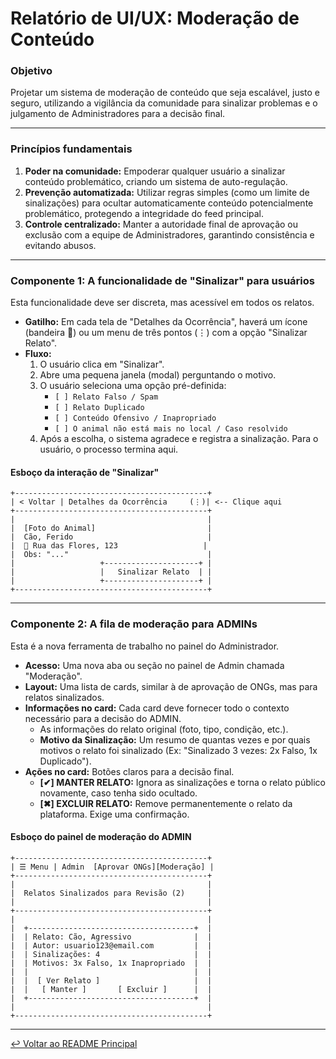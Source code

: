 # Relatório de UI/UX: Moderação de Conteúdo

### **Objetivo**

Projetar um sistema de moderação de conteúdo que seja escalável, justo e seguro, utilizando a vigilância da comunidade para sinalizar problemas e o julgamento de Administradores para a decisão final.

---

### **Princípios fundamentais**

1.  **Poder na comunidade:** Empoderar qualquer usuário a sinalizar conteúdo problemático, criando um sistema de auto-regulação.
2.  **Prevenção automatizada:** Utilizar regras simples (como um limite de sinalizações) para ocultar automaticamente conteúdo potencialmente problemático, protegendo a integridade do feed principal.
3.  **Controle centralizado:** Manter a autoridade final de aprovação ou exclusão com a equipe de Administradores, garantindo consistência e evitando abusos.

---

### **Componente 1: A funcionalidade de "Sinalizar" para usuários**

Esta funcionalidade deve ser discreta, mas acessível em todos os relatos.

-   **Gatilho:** Em cada tela de "Detalhes da Ocorrência", haverá um ícone (bandeira 🚩) ou um menu de três pontos (⋮) com a opção "Sinalizar Relato".
-   **Fluxo:**
    1.  O usuário clica em "Sinalizar".
    2.  Abre uma pequena janela (modal) perguntando o motivo.
    3.  O usuário seleciona uma opção pré-definida:
        - `[ ] Relato Falso / Spam`
        - `[ ] Relato Duplicado`
        - `[ ] Conteúdo Ofensivo / Inapropriado`
        - `[ ] O animal não está mais no local / Caso resolvido`
    4.  Após a escolha, o sistema agradece e registra a sinalização. Para o usuário, o processo termina aqui.

#### **Esboço da interação de "Sinalizar"**

```
+-------------------------------------------+
| < Voltar | Detalhes da Ocorrência     (⋮)| <-- Clique aqui
+-------------------------------------------+
|                                           |
|  [Foto do Animal]                         |
|  Cão, Ferido                              |
|  📍 Rua das Flores, 123                   |
|  Obs: "..."                               |
|                   +---------------------+ |
|                   |   Sinalizar Relato  | |
|                   +---------------------+ |
+-------------------------------------------+
```

---

### **Componente 2: A fila de moderação para ADMINs**

Esta é a nova ferramenta de trabalho no painel do Administrador.

-   **Acesso:** Uma nova aba ou seção no painel de Admin chamada "Moderação".
-   **Layout:** Uma lista de cards, similar à de aprovação de ONGs, mas para relatos sinalizados.
-   **Informações no card:** Cada card deve fornecer todo o contexto necessário para a decisão do ADMIN.
    -   As informações do relato original (foto, tipo, condição, etc.).
    -   **Motivo da Sinalização:** Um resumo de quantas vezes e por quais motivos o relato foi sinalizado (Ex: "Sinalizado 3 vezes: 2x Falso, 1x Duplicado").
-   **Ações no card:** Botões claros para a decisão final.
    -   **[✔] MANTER RELATO:** Ignora as sinalizações e torna o relato público novamente, caso tenha sido ocultado.
    -   **[✖] EXCLUIR RELATO:** Remove permanentemente o relato da plataforma. Exige uma confirmação.

#### **Esboço do painel de moderação do ADMIN**

```
+-------------------------------------------+
| ☰ Menu | Admin  [Aprovar ONGs][Moderação] |
+-------------------------------------------+
|                                           |
|  Relatos Sinalizados para Revisão (2)     |
|                                           |
+-------------------------------------------+
|                                           |
|  +-------------------------------------+  |
|  | Relato: Cão, Agressivo              |  |
|  | Autor: usuario123@email.com         |  |
|  | Sinalizações: 4                     |  |
|  | Motivos: 3x Falso, 1x Inapropriado  |  |
|  |                                     |  |
|  |  [ Ver Relato ]                     |  |
|  |   [ Manter ]       [ Excluir ]      |  |
|  +-------------------------------------+  |
|                                           |
+-------------------------------------------+
```
---

[↩️ Voltar ao README Principal](../../README.md)
